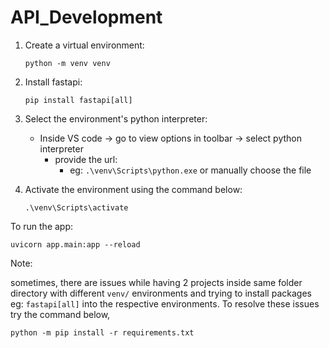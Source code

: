 # API_Development

1. Create a virtual environment:

    ```python -m venv venv```

2. Install fastapi:

   ```pip install fastapi[all]```

3. Select the environment's python interpreter:
    - Inside VS code -> go to view options in toolbar -> select python interpreter
        - provide the url:
            - eg: ```.\venv\Scripts\python.exe``` or manually choose the file

4. Activate the environment using the command below:
    
    ```.\venv\Scripts\activate```

To run the app:

```uvicorn app.main:app --reload```

Note:

sometimes, there are issues while having 2 projects inside same folder directory with different ```venv/``` environments and trying to install packages eg: ```fastapi[all]``` into the respective environments. To resolve these issues try the command below,

```python -m pip install -r requirements.txt```
